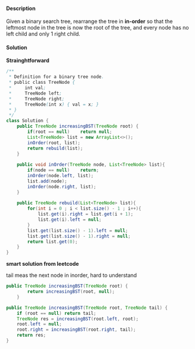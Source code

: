 #### Description

Given a binary search tree, rearrange the tree in **in-order** so that the leftmost node in the tree is now the root of the tree, and every node has no left child and only 1 right child.

#### Solution

**Strainghtforward**

```java
/**
 * Definition for a binary tree node.
 * public class TreeNode {
 *     int val;
 *     TreeNode left;
 *     TreeNode right;
 *     TreeNode(int x) { val = x; }
 * }
 */
class Solution {
    public TreeNode increasingBST(TreeNode root) {
        if(root == null)    return null;
        List<TreeNode> list = new ArrayList<>();
        inOrder(root, list);
        return rebuild(list);
    }
    
    public void inOrder(TreeNode node, List<TreeNode> list){
        if(node == null)    return;
        inOrder(node.left, list);
        list.add(node);
        inOrder(node.right, list);
    }
    
    public TreeNode rebuild(List<TreeNode> list){
        for(int i = 0 ; i < list.size() - 1 ; i++){
            list.get(i).right = list.get(i + 1);
            list.get(i).left = null;
        }
        list.get(list.size() - 1).left = null;
        list.get(list.size() - 1).right = null;
        return list.get(0);
    }
}
```

**smart solution from leetcode**

tail meas the next node in inorder, hard to understand

```java
public TreeNode increasingBST(TreeNode root) {
        return increasingBST(root, null);
    }

public TreeNode increasingBST(TreeNode root, TreeNode tail) {
    if (root == null) return tail;
    TreeNode res = increasingBST(root.left, root);
    root.left = null;
    root.right = increasingBST(root.right, tail);
    return res;
}
```

